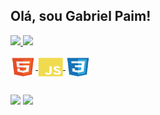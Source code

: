 ## Olá, sou Gabriel Paim!

<div style"display: inline_block">
  <a href="https://github.com/Gabriel-FP">
    <img height:"180em" src="https://github-readme-stats.vercel.app/api?username=Gabriel-FP&show_icons=true&theme=tokyonight&locale=pt-BR&include_all_commits=true"/>
    <img height:"180em" src="https://github-readme-stats.vercel.app/api/top-langs/?username=Gabriel-FP&layout=compact">
</div>
<div style"display: inline_block"><br>
  <img align="center" alt="Logo HTML 5" height="30" width="40" src="https://raw.githubusercontent.com/devicons/devicon/master/icons/html5/html5-original.svg">
  <img align="center" alt="Logo JS" height="30" width="40" src="https://raw.githubusercontent.com/devicons/devicon/master/icons/javascript/javascript-plain.svg">
  <img align="center" alt="Logo CSS" height="30" width="40" src="https://raw.githubusercontent.com/devicons/devicon/master/icons/css3/css3-original.svg">
</div>

##

<div>
  <a href="https://www.linkedin.com/in/gabrielfelixpaim" target="_blank"><img src="https://img.shields.io/badge/-LinkedIn-%230077B5?style=for-the-badge&logo=linkedin%logoColor=white" target="_blank"></a>
  <a href="https://www.instagram.com/fuckufelix" target="_blank"><img src="https://img.shields.io/badge/-Instagram-%23E4405F?style=for-the-badge&logo=instagram%logoColor=white" target="_blank"></a>
</div>
